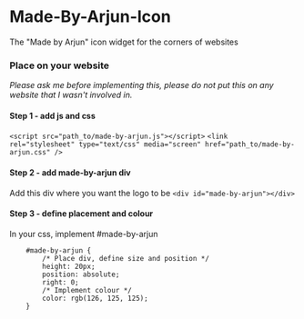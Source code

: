 # Made-By-Arjun-Icon
The "Made by Arjun" icon widget for the corners of websites 

### Place on your website 
_Please ask me before implementing this, please do not put this on any website that I wasn't involved in._ 

#### Step 1 - add js and css 
`<script src="path_to/made-by-arjun.js"></script>`
`<link rel="stylesheet" type="text/css" media="screen" href="path_to/made-by-arjun.css" />`

#### Step 2 - add made-by-arjun div
Add this div where you want the logo to be 
`<div id="made-by-arjun"></div>`

#### Step 3 - define placement and colour 
In your css, implement #made-by-arjun 
```        
    #made-by-arjun {
        /* Place div, define size and position */
        height: 20px; 
        position: absolute; 
        right: 0;
        /* Implement colour */
        color: rgb(126, 125, 125);
    }
```